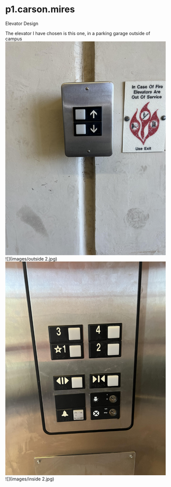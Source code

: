 # p1.carson.mires
Elevator Design

The elevator I have chosen is this one, in a parking garage outside of campus
![](images/outside.jpg)
![](images/outside 2.jpg)
![](images/inside.jpg) 
![](images/inside 2.jpg)

